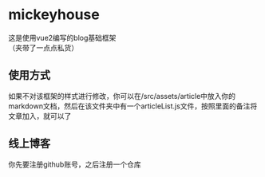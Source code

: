 # mickeyhouse

这是使用vue2编写的blog基础框架
<br/>（夹带了一点点私货）

## 使用方式
如果不对该框架的样式进行修改，你可以在/src/assets/article中放入你的markdown文档，然后在该文件夹中有一个articleList.js文件，按照里面的备注将文章加入，就可以了

## 线上博客
你先要注册github账号，之后注册一个仓库




